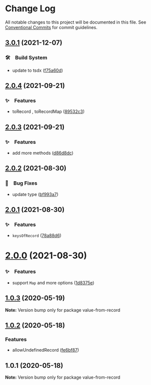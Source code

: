# Change Log

All notable changes to this project will be documented in this file.
See [Conventional Commits](https://conventionalcommits.org) for commit guidelines.

## [3.0.1](https://github.com/bluelovers/get-from-record/compare/value-from-record@2.0.4...value-from-record@3.0.1) (2021-12-07)


### 🛠　Build System

* update to tsdx ([f75a60d](https://github.com/bluelovers/get-from-record/commit/f75a60de94bce2222f4f05ead5050a6cc7cca5ae))





## [2.0.4](https://github.com/bluelovers/get-from-record/compare/value-from-record@2.0.3...value-from-record@2.0.4) (2021-09-21)


### ✨　Features

* toRecord , toRecordMap ([89532c3](https://github.com/bluelovers/get-from-record/commit/89532c3da90cf30079041028b18a7556efb9cea3))





## [2.0.3](https://github.com/bluelovers/get-from-record/compare/value-from-record@2.0.2...value-from-record@2.0.3) (2021-09-21)


### ✨　Features

* add more methods ([d86d8dc](https://github.com/bluelovers/get-from-record/commit/d86d8dcd9f51eb9e105cfdfde6777dab8d168bfb))





## [2.0.2](https://github.com/bluelovers/get-from-record/compare/value-from-record@2.0.1...value-from-record@2.0.2) (2021-08-30)


### 🐛　Bug Fixes

* update type ([bf993a7](https://github.com/bluelovers/get-from-record/commit/bf993a7173dcd8002f35ff46b3e7ee10650e4964))





## [2.0.1](https://github.com/bluelovers/get-from-record/compare/value-from-record@2.0.0...value-from-record@2.0.1) (2021-08-30)


### ✨　Features

* `keysOfRecord` ([78a88d6](https://github.com/bluelovers/get-from-record/commit/78a88d6c9b16d10779fe608147d8310ced62deef))





# [2.0.0](https://github.com/bluelovers/get-from-record/compare/value-from-record@1.0.3...value-from-record@2.0.0) (2021-08-30)


### ✨　Features

* support `Map` and more options ([1d8375e](https://github.com/bluelovers/get-from-record/commit/1d8375e99643644a90c19d54c699e24ac96acc17))





## [1.0.3](https://github.com/bluelovers/get-from-record/compare/value-from-record@1.0.2...value-from-record@1.0.3) (2020-05-19)

**Note:** Version bump only for package value-from-record





## [1.0.2](https://github.com/bluelovers/get-from-record/compare/value-from-record@1.0.1...value-from-record@1.0.2) (2020-05-18)


### Features

* allowUndefinedRecord ([fe6bf87](https://github.com/bluelovers/get-from-record/commit/fe6bf874fb52c4edf5b5b7a71aa5162fb203e447))





## 1.0.1 (2020-05-18)

**Note:** Version bump only for package value-from-record
